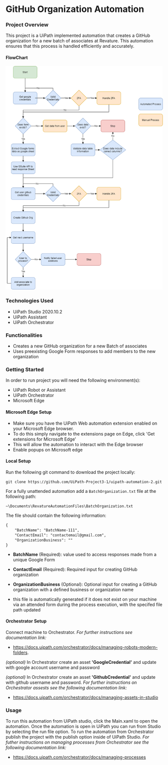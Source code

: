 # GitHub Organization Automation

### Project Overview

This project is a UiPath implemented automation that creates a GitHub organization for a new batch of associates at Revature. This automation ensures that this process is handled efficiently and accurately.

#### FlowChart

![](Documentation/GithubOrganizations.png)

### Technologies Used

- UiPath Studio 2020.10.2
- UiPath Assistant
- UiPath Orchestrator

### Functionalities

- Creates a new GitHub organization for a new Batch of associates
- Uses preexisting Google Form responses to add members to the new organization

### Getting Started

In order to run project you will need the following environment(s):

- UiPath Robot or Assistant
- UiPath Orchestrator
- Microsoft Edge

#### Microsoft Edge Setup

- Make sure you have the UiPath Web automation extension enabled on your Microsoft Edge browser.
- To do this simply navigate to the extensions page on Edge, click 'Get extensions for Microsoft Edge'
- This will allow the automation to interact with the Edge browser
- Enable popups on Microsoft edge

#### Local Setup

Run the following git command to download the project locally:

```
git clone https://github.com/UiPath-Project3-1/uipath-automation-2.git
```

For a fully unattended automation add a `BatchOrganization.txt` file at the following path:

```
~\Documents\RevatureAutomationFiles\BatchOrganization.txt
```

The file should contain the following information:

```
{
    "BatchName": "BatchName-111",
    "ContactEmail": "contactemail@gmail.com",
    "OrganizationBusiness": ""
}
```

- **BatchName** (Required): value used to access responses made from a unique Google Form

- **ContactEmail** (Required): Required input for creating GitHub organization

- **OrganizationBusiness** (Optional): Optional input for creating a GitHub organization with a defined business or organization name

- this file is automatically generated if it does not exist on your machine via an attended form during the process execution, with the specifed file path updated

#### Orchestrator Setup

Connect machine to Orchestrator. _For further instructions see documentation link:_

- https://docs.uipath.com/orchestrator/docs/managing-robots-modern-folders.

_(optional)_ In Orchestrator create an asset **'GoogleCredential'** and update with google account username and password

_(optional)_ In Orchestrator create an asset **'GithubCredential'** and update with github username and password. _For further instructions on Orchestrator assests see the following documentation link:_

- https://docs.uipath.com/orchestrator/docs/managing-assets-in-studio

### Usage

To run this automation from UiPath studio, click the Main.xaml to open the automation. Once the automation is open in UiPath you can run from Studio by selecting the run file option. To run the automation from Orchestrator publish the project with the publish option inside of UiPath Studio. _For futher instructions on managing processes from Orchestrator see the following documentation link:_

- https://docs.uipath.com/orchestrator/docs/managing-processes
